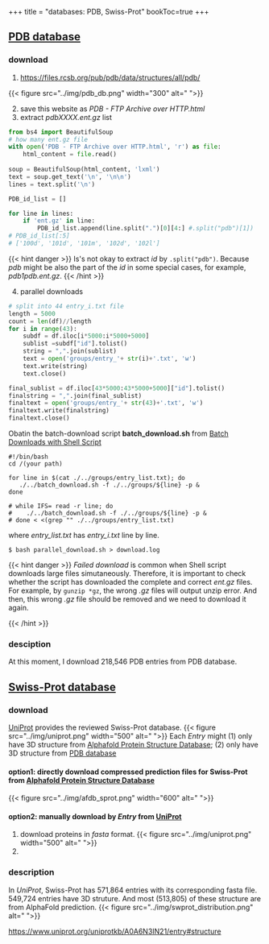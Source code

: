 +++
title = "databases: PDB, Swiss-Prot"
bookToc=true
+++


## [PDB database](https://www.rcsb.org/docs/programmatic-access/file-download-services)
### download
1. https://files.rcsb.org/pub/pdb/data/structures/all/pdb/

{{< figure src="../img/pdb_db.png" width="300" alt=" ">}}

2. save this website as *PDB - FTP Archive over HTTP.html*
3. extract *pdbXXXX.ent.gz* list
```python
from bs4 import BeautifulSoup
# how many ent.gz file
with open('PDB - FTP Archive over HTTP.html', 'r') as file:
    html_content = file.read()
    
soup = BeautifulSoup(html_content, 'lxml')
text = soup.get_text('\n', '\n\n')
lines = text.split('\n')

PDB_id_list = []

for line in lines:
    if 'ent.gz' in line:
        PDB_id_list.append(line.split(".")[0][4:] #.split("pdb")[1])
# PDB_id_list[:5]
# ['100d', '101d', '101m', '102d', '102l']
```
{{< hint danger >}}
Is's not okay to extract *id* by `.split("pdb")`. Because *pdb* might be also the part of the *id* in some special cases, for example, *pdb1pdb.ent.gz*.
{{< /hint >}}

4. parallel downloads
```python
# split into 44 entry_i.txt file
length = 5000
count = len(df)//length
for i in range(43):
    subdf = df.iloc[i*5000:i*5000+5000]
    sublist =subdf["id"].tolist()
    string = ",".join(sublist)
    text = open('groups/entry_'+ str(i)+'.txt', 'w')
    text.write(string)
    text.close()

final_sublist = df.iloc[43*5000:43*5000+5000]["id"].tolist()
finalstring = ",".join(final_sublist)
finaltext = open('groups/entry_'+ str(43)+'.txt', 'w')
finaltext.write(finalstring)
finaltext.close()
```
 Obatin the batch-download script **batch_download.sh** from [Batch Downloads with Shell Script](https://www.rcsb.org/docs/programmatic-access/batch-downloads-with-shell-script)

```shell
#!/bin/bash
cd /(your path)

for line in $(cat ./../groups/entry_list.txt); do
   ./../batch_download.sh -f ./../groups/${line} -p &
done

# while IFS= read -r line; do
#    ./../batch_download.sh -f ./../groups/${line} -p &
# done < <(grep "" ./../groups/entry_list.txt)
```
where *entry_list.txt* has *entry_i.txt* line by line.
```shell
$ bash parallel_download.sh > download.log 
```
{{< hint danger >}}
*Failed download* is common when Shell script downloads large files simutaneously. Therefore, it is important to check whether the script has downloaded the complete and correct *ent.gz* files. For example, by `gunzip *gz`, the wrong *.gz* files will output unzip error. And then, this wrong *.gz* file should be removed and we need to download it again.

{{< /hint >}}


### desciption
At this moment, I download 218,546 PDB entries from PDB database.
 







## [Swiss-Prot database](https://www.uniprot.org/uniprotkb?query=*&facets=reviewed%3Atrue)
### download
[UniProt](https://www.uniprot.org/uniprotkb?query=*&facets=reviewed%3Atrue) provides the reviewed Swiss-Prot database.
{{< figure src="../img/uniprot.png" width="500" alt=" ">}}
Each *Entry* might (1) only have 3D structure from [Alphafold Protein Structure Database](https://alphafold.ebi.ac.uk/download#swissprot-section); (2) only have 3D structure from [PDB database](https://www.rcsb.org/docs/programmatic-access/file-download-services)





#### option1: directly download compressed prediction files for Swiss-Prot from [Alphafold Protein Structure Database](https://alphafold.ebi.ac.uk/download#swissprot-section)

{{< figure src="../img/afdb_sprot.png" width="600" alt=" ">}}

#### option2: manually download by *Entry* from [UniProt](https://www.uniprot.org/uniprotkb?query=*&facets=reviewed%3Atrue)
1. download proteins in *fasta* format.
{{< figure src="../img/uniprot.png" width="500" alt=" ">}}
2. 






### description
In *UniProt*,  Swiss-Prot has 571,864 entries with its corresponding fasta file. 549,724 entries have 3D struture. And most (513,805) of these structure are from AlphaFold prediction.
{{< figure src="../img/swprot_distribution.png" alt=" ">}}



https://www.uniprot.org/uniprotkb/A0A6N3IN21/entry#structure